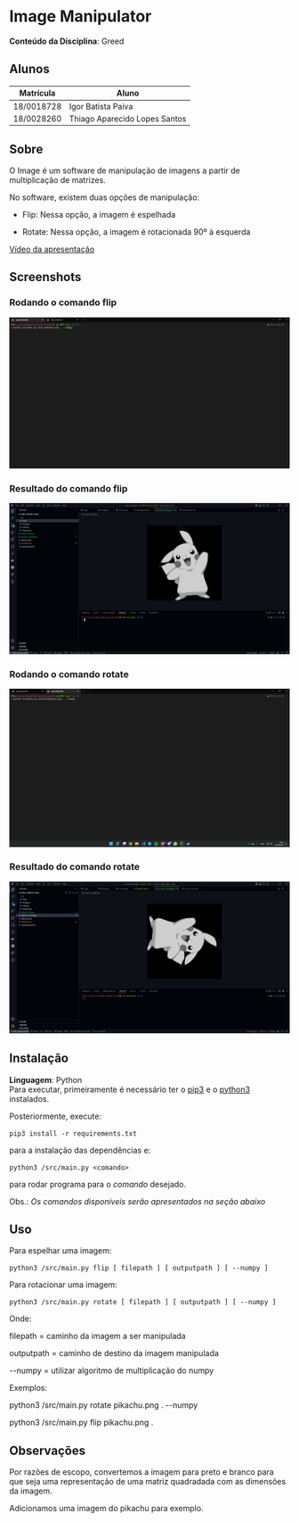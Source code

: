 # Image Manipulator

**Conteúdo da Disciplina**: Greed<br>

## Alunos
| Matrícula | Aluno |
| -- | -- |
| 18/0018728  |  Igor Batista Paiva |
| 18/0028260  |  Thiago Aparecido Lopes Santos |

## Sobre
O Image é um software de manipulação de imagens a partir de multiplicação de matrizes.

No software, existem duas opções de manipulação:
 - Flip:
 Nessa opção, a imagem é espelhada

 - Rotate:
Nessa opção, a imagem é rotacionada 90º à esquerda

[Vídeo da apresentação](https://github.com/projeto-de-algoritmos/DivideAndConquer_Image_Manipulator/blob/4c8389d886dbf8fbf28377fedf1f55a3b8ed1c9f/apresentacao.mp4)

## Screenshots
### Rodando o comando flip
![flip](screenshots/command_flip.png)

### Resultado do comando flip
![flip_result](screenshots/result_flip.png)

### Rodando o comando rotate
![all_edges_example](screenshots/command_rotate.png)

### Resultado do comando rotate
![all_edges_example](screenshots/result_rotate.png)

## Instalação
**Linguagem**: Python<br>
Para executar, primeiramente é necessário ter o [pip3](https://pypi.org/project/pip/) e o [python3](https://www.python.org/downloads/) instalados.

Posteriormente, execute:

```
pip3 install -r requirements.txt
```

para a instalação das dependências e:

```
python3 /src/main.py <comando>
```

para rodar programa para o *comando* desejado.

Obs.: *Os comandos disponíveis serão apresentados na seção abaixo*

## Uso

Para espelhar uma imagem:

```
python3 /src/main.py flip [ filepath ] [ outputpath ] [ --numpy ]
```

Para rotacionar uma imagem:

```
python3 /src/main.py rotate [ filepath ] [ outputpath ] [ --numpy ]
```

Onde:

filepath = caminho da imagem a ser manipulada

outputpath = caminho de destino da imagem manipulada

--numpy = utilizar algoritmo de multiplicação do numpy

Exemplos:

python3 /src/main.py rotate pikachu.png . --numpy

python3 /src/main.py flip pikachu.png .

## Observações

Por razões de escopo, convertemos a imagem para preto e branco para que seja uma representação de uma matriz quadradada com as dimensões da imagem.

Adicionamos uma imagem do pikachu para exemplo.
